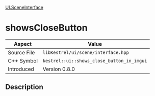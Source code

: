 [UI.SceneInterface](index)
# showsCloseButton
| Aspect | Value |
| --- | --- |
| Source File | `libKestrel/ui/scene/interface.hpp` |
| C++ Symbol | `kestrel::ui::shows_close_button_in_imgui` |
| Introduced | Version 0.8.0 |
## Description

